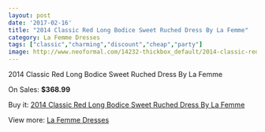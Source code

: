 ```yaml
---
layout: post
date: '2017-02-16'
title: "2014 Classic Red Long Bodice Sweet Ruched Dress By La Femme"
category: La Femme Dresses
tags: ["classic","charming","discount","cheap","party"]
image: http://www.neoformal.com/14232-thickbox_default/2014-classic-red-long-bodice-sweet-ruched-dress-by-la-femme.jpg
---
```

2014 Classic Red Long Bodice Sweet Ruched Dress By La Femme

On Sales: **$368.99**
<a href="https://www.neoformal.com/en/la-femme-dresses-2014/4873-2014-classic-red-long-bodice-sweet-ruched-dress-by-la-femme.html"><amp-img layout="responsive" width="600" height="600" src="//www.neoformal.com/14232-thickbox_default/2014-classic-red-long-bodice-sweet-ruched-dress-by-la-femme.jpg" alt="2014 Classic Red Long Bodice Sweet Ruched Dress By La Femme 0" /></a>
<a href="https://www.neoformal.com/en/la-femme-dresses-2014/4873-2014-classic-red-long-bodice-sweet-ruched-dress-by-la-femme.html"><amp-img layout="responsive" width="600" height="600" src="//www.neoformal.com/14234-thickbox_default/2014-classic-red-long-bodice-sweet-ruched-dress-by-la-femme.jpg" alt="2014 Classic Red Long Bodice Sweet Ruched Dress By La Femme 1" /></a>
<a href="https://www.neoformal.com/en/la-femme-dresses-2014/4873-2014-classic-red-long-bodice-sweet-ruched-dress-by-la-femme.html"><amp-img layout="responsive" width="600" height="600" src="//www.neoformal.com/14233-thickbox_default/2014-classic-red-long-bodice-sweet-ruched-dress-by-la-femme.jpg" alt="2014 Classic Red Long Bodice Sweet Ruched Dress By La Femme 2" /></a>

Buy it: [2014 Classic Red Long Bodice Sweet Ruched Dress By La Femme](https://www.neoformal.com/en/la-femme-dresses-2014/4873-2014-classic-red-long-bodice-sweet-ruched-dress-by-la-femme.html "2014 Classic Red Long Bodice Sweet Ruched Dress By La Femme")

View more: [La Femme Dresses](https://www.neoformal.com/en/56-la-femme-dresses-2014 "La Femme Dresses")